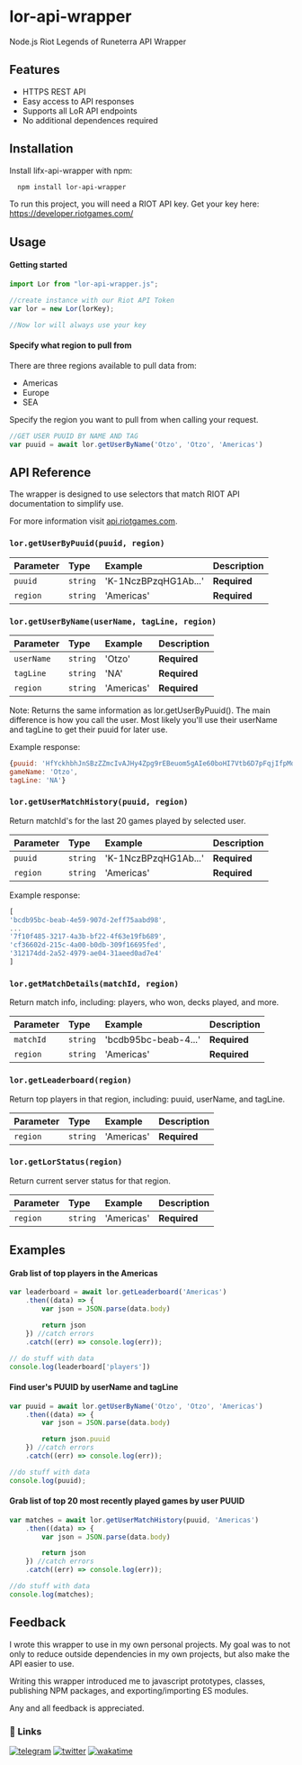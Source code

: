 
# lor-api-wrapper

Node.js Riot Legends of Runeterra API Wrapper



## Features

- HTTPS REST API 
- Easy access to API responses
- Supports all LoR API endpoints
- No additional dependences required


## Installation

Install lifx-api-wrapper with npm:

```bash
  npm install lor-api-wrapper
```

To run this project, you will need a RIOT API key.
Get your key here: https://developer.riotgames.com/


## Usage

#### Getting started

```javascript
import Lor from "lor-api-wrapper.js";

//create instance with our Riot API Token
var lor = new Lor(lorKey);

//Now lor will always use your key
```

#### Specify what region to pull from

There are three regions available to pull data from:
- Americas
- Europe
- SEA

Specify the region you want to pull from when calling your request.
```javascript
//GET USER PUUID BY NAME AND TAG
var puuid = await lor.getUserByName('Otzo', 'Otzo', 'Americas')
```

## API Reference
The wrapper is designed to use selectors that match RIOT API documentation to simplify use.

For more information visit [api.riotgames.com](https://developer.riotgames.com/apis#).



### `lor.getUserByPuuid(puuid, region)`

| Parameter | Type     | Example | Description              |
| :-------- | :------- |:------- |:------------------------ |
| `puuid` | `string` | 'K-1NczBPzqHG1Ab...' | **Required**   |
| `region` | `string` | 'Americas' | **Required**            |


### `lor.getUserByName(userName, tagLine, region)`

| Parameter | Type     | Example | Description              |
| :-------- | :------- |:------- |:------------------------ |
| `userName` | `string` | 'Otzo' | **Required**   |
| `tagLine` | `string` | 'NA' | **Required**   |
| `region` | `string` | 'Americas' | **Required**            |

Note: Returns the same information as lor.getUserByPuuid(). The main difference is how you call the user. Most likely you'll use their userName and tagLine to get their puuid for later use.

Example response:
```js
{puuid: 'HfYckhbhJnSBzZZmcIvAJHy4Zpg9rEBeuom5gAIe60boHI7Vtb6D7pFqjIfpMdafWKEhZ0oFNUZCzA', 
gameName: 'Otzo', 
tagLine: 'NA'}
```

### `lor.getUserMatchHistory(puuid, region)`

Return matchId's for the last 20 games played by selected user.

| Parameter | Type     | Example | Description              |
| :-------- | :------- |:------- |:------------------------ |
| `puuid` | `string` | 'K-1NczBPzqHG1Ab...' | **Required**   |
| `region` | `string` | 'Americas' | **Required**            |


Example response:
```js
[
'bcdb95bc-beab-4e59-907d-2eff75aabd98', 
...
'7f10f485-3217-4a3b-bf22-4f63e19fb689', 
'cf36602d-215c-4a00-b0db-309f16695fed', 
'312174dd-2a52-4979-ae04-31aeed0ad7e4'
]
```
 ### `lor.getMatchDetails(matchId, region)`

 Return match info, including: players, who won, decks played, and more.

| Parameter | Type     | Example | Description              |
| :-------- | :------- |:------- |:------------------------ |
| `matchId` | `string` | 'bcdb95bc-beab-4...' | **Required**   |
| `region` | `string` | 'Americas' | **Required**            |


 ### `lor.getLeaderboard(region)`

 Return top players in that region, including: puuid, userName, and tagLine.

| Parameter | Type     | Example | Description              |
| :-------- | :------- |:------- |:------------------------ |
| `region` | `string` | 'Americas' | **Required**            |

 ### `lor.getLorStatus(region)`

 Return current server status for that region.

| Parameter | Type     | Example | Description              |
| :-------- | :------- |:------- |:------------------------ |
| `region` | `string` | 'Americas' | **Required**            |






## Examples

#### Grab list of top players in the Americas

```javascript
var leaderboard = await lor.getLeaderboard('Americas')
    .then((data) => {
        var json = JSON.parse(data.body)

        return json
    }) //catch errors
    .catch((err) => console.log(err));

// do stuff with data
console.log(leaderboard['players'])
```

#### Find user's PUUID by userName and tagLine

```javascript
var puuid = await lor.getUserByName('Otzo', 'Otzo', 'Americas')
    .then((data) => {
        var json = JSON.parse(data.body)

        return json.puuid
    }) //catch errors
    .catch((err) => console.log(err));

//do stuff with data
console.log(puuid);

```

#### Grab list of top 20 most recently played games by user PUUID

```javascript
var matches = await lor.getUserMatchHistory(puuid, 'Americas')
    .then((data) => {
        var json = JSON.parse(data.body)

        return json
    }) //catch errors
    .catch((err) => console.log(err));

//do stuff with data
console.log(matches);
```




## Feedback


I wrote this wrapper to use in my own personal projects.
My goal was to not only to reduce outside dependencies in my own projects, but also make the API easier to use.

Writing this wrapper introduced me to javascript prototypes, classes, publishing NPM packages, and exporting/importing ES modules. 

Any and all feedback is appreciated.

### 🔗 Links
[![telegram](https://img.shields.io/badge/Telegram-%40OtzoLive-blue?style=flat-square&logo=telegram)](https://t.me/OtzoLive/) 
[![twitter](https://img.shields.io/badge/Twitter-%40OtzoLive-blue?style=flat-square&logo=twitter)](https://twitter.com/OtzoLive/)
[![wakatime](https://wakatime.com/badge/user/7a991802-ef44-4138-9f49-6e4ab5ccfd96/project/41eb493d-4511-4d10-b85b-3389d8983a58.svg?style=flat-square)](https://wakatime.com/badge/user/7a991802-ef44-4138-9f49-6e4ab5ccfd96/project/41eb493d-4511-4d10-b85b-3389d8983a58)
